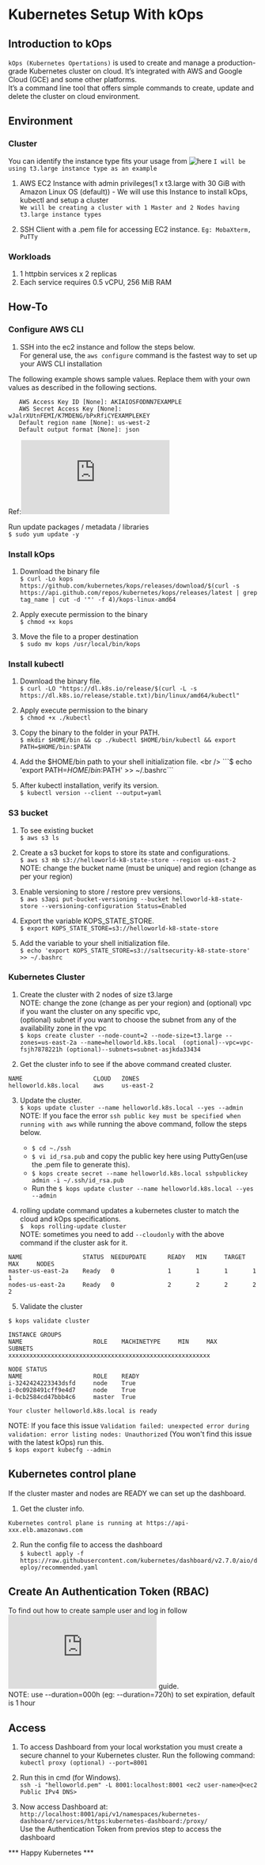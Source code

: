 # Kubernetes Setup With kOps

## Introduction to kOps

```kOps (Kubernetes Opertations)``` is used to create and manage a production-grade Kubernetes cluster on cloud. It’s integrated with AWS and Google Cloud (GCE) and some other platforms. <br />
It’s a command line tool that offers simple commands to create, update and delete the cluster on cloud environment.

## Environment

### Cluster

You can identify the instance type fits your usage from ![here](https://aws.amazon.com/ec2/instance-types)
```I will be using t3.large instance type as an example```

1. AWS EC2 Instance with admin privileges(1 x t3.large with 30 GiB with Amazon Linux OS (default)) - We will use this Instance to install kOps, kubectl and setup a cluster <br />
```We will be creating a cluster with 1 Master and 2 Nodes having t3.large instance types```

2. SSH Client with a .pem file for accessing EC2 instance. ```Eg: MobaXterm, PuTTy```

### Workloads

1. 1 httpbin services x 2 replicas
2. Each service requires 0.5 vCPU, 256 MiB RAM

## How-To

### Configure AWS CLI

1. SSH into the ec2 instance and follow the steps below. <br />
For general use, the ```aws configure``` command is the fastest way to set up your AWS CLI installation

The following example shows sample values. Replace them with your own values as described in the following sections. <br />
```$ aws configure
   AWS Access Key ID [None]: AKIAIOSFODNN7EXAMPLE
   AWS Secret Access Key [None]: wJalrXUtnFEMI/K7MDENG/bPxRfiCYEXAMPLEKEY
   Default region name [None]: us-west-2
   Default output format [None]: json
```

Ref:![CLI configure](https://docs.aws.amazon.com/cli/latest/userguide/cli-configure-quickstart.html)

Run update packages / metadata / libraries <br />
```$ sudo yum update -y```

### Install kOps

1. Download the binary file <br />
```$ curl -Lo kops https://github.com/kubernetes/kops/releases/download/$(curl -s https://api.github.com/repos/kubernetes/kops/releases/latest | grep tag_name | cut -d '"' -f 4)/kops-linux-amd64```

2. Apply execute permission to the binary <br />
```$ chmod +x kops```

3. Move the file to a proper destination <br />
```$ sudo mv kops /usr/local/bin/kops```

### Install kubectl

1. Download the binary file. <br />
```$ curl -LO "https://dl.k8s.io/release/$(curl -L -s https://dl.k8s.io/release/stable.txt)/bin/linux/amd64/kubectl"```

2. Apply execute permission to the binary <br />
```$ chmod +x ./kubectl```

3. Copy the binary to the folder in your PATH. <br />
```$ mkdir $HOME/bin && cp ./kubectl $HOME/bin/kubectl && export PATH=$HOME/bin:$PATH```

4. Add the $HOME/bin path to your shell initialization file. <br />
```$ echo 'export PATH=$HOME/bin:$PATH' >> ~/.bashrc```

5. After kubectl installation, verify its version. <br />
```$ kubectl version --client --output=yaml```

### S3 bucket

1. To see existing bucket <br />
```$ aws s3 ls```

2. Create a s3 bucket for kops to store its state and configurations. <br />
```$ aws s3 mb s3://helloworld-k8-state-store --region us-east-2``` <br />
NOTE: change the bucket name (must be unique) and region (change as per your region)

3. Enable versioning to store / restore prev versions. <br />
```$ aws s3api put-bucket-versioning --bucket helloworld-k8-state-store --versioning-configuration Status=Enabled```

4. Export the variable KOPS_STATE_STORE. <br />
```$ export KOPS_STATE_STORE=s3://helloworld-k8-state-store```

5. Add the variable to your shell initialization file. <br />
```$ echo 'export KOPS_STATE_STORE=s3://saltsecurity-k8-state-store' >> ~/.bashrc```

### Kubernetes Cluster

1. Create the cluster with 2 nodes of size t3.large <br />
NOTE: change the zone (change as per your region) and (optional) vpc if you want the cluster on any specific vpc, <br />
(optional) subnet if you want to choose the subnet from any of the availability zone in the vpc  <br />
```$ kops create cluster --node-count=2 --node-size=t3.large --zones=us-east-2a --name=helloworld.k8s.local  (optional)--vpc=vpc-fsjh7878221h (optional)--subnets=subnet-asjkda33434```

2. Get the cluster info to see if the above command created cluster. <br />
```$ kops get cluster
NAME                    CLOUD   ZONES
helloworld.k8s.local    aws     us-east-2
```

3. Update the cluster.<br />
```$ kops update cluster --name helloworld.k8s.local --yes --admin```<br />
NOTE: If you face the error ```ssh public key must be specified when running with aws``` while running the above command, follow the steps below.<br />
   - ```$ cd ~./ssh```<br />
   - ```$ vi id_rsa.pub```  and copy the public key here using PuttyGen(use the .pem file to generate this).<br />
   - ```$ kops create secret --name helloworld.k8s.local sshpublickey admin -i ~/.ssh/id_rsa.pub```<br />
   - Run the ```$ kops update cluster --name helloworld.k8s.local --yes --admin```

4. rolling update command updates a kubernetes cluster to match the cloud and kOps specifications.<br />
```$  kops rolling-update cluster```<br />
NOTE: sometimes you need to add ```--cloudonly``` with the above command if the cluster ask for it.<br />
```
NAME                 STATUS  NEEDUPDATE      READY   MIN     TARGET  MAX     NODES
master-us-east-2a    Ready   0               1       1       1       1       1
nodes-us-east-2a     Ready   0               2       2       2       2       2
```

5. Validate the cluster
```
$ kops validate cluster

INSTANCE GROUPS
NAME                    ROLE    MACHINETYPE     MIN     MAX     SUBNETS
xxxxxxxxxxxxxxxxxxxxxxxxxxxxxxxxxxxxxxxxxxxxxxxxxxxxxxxxx

NODE STATUS
NAME                    ROLE    READY
i-3242424223343dsfd     node    True
i-0c0928491cff9e4d7     node    True
i-0cb2584cd47bbb4c6     master  True

Your cluster helloworld.k8s.local is ready
```
NOTE: If you face this issue ```Validation failed: unexpected error during validation: error listing nodes: Unauthorized``` (You won't find this issue with the latest kOps) run this.<br />
```$ kops export kubecfg --admin```

## Kubernetes control plane

If the cluster master and nodes are READY we can set up the dashboard.

1. Get the cluster info.<br />
```$ kubectl cluster-info
Kubernetes control plane is running at https://api-xxx.elb.amazonaws.com
```

2. Run the config file to access the dashboard <br />
```$ kubectl apply -f https://raw.githubusercontent.com/kubernetes/dashboard/v2.7.0/aio/deploy/recommended.yaml```

## Create An Authentication Token (RBAC)

To find out how to create sample user and log in follow ![Creating sample user](https://github.com/kubernetes/dashboard/blob/master/docs/user/access-control/creating-sample-user.md) guide.<br />
NOTE: use --duration=000h (eg: --duration=720h) to set expiration, default is 1 hour

## Access

1. To access Dashboard from your local workstation you must create a secure channel to your Kubernetes cluster. Run the following command:<br />
```kubectl proxy (optional) --port=8001```<br />

2. Run this in cmd (for Windows).<br />
```ssh -i "helloworld.pem" -L 8001:localhost:8001 <ec2 user-name>@<ec2 Public IPv4 DNS>```

3. Now access Dashboard at:<br />
```http://localhost:8001/api/v1/namespaces/kubernetes-dashboard/services/https:kubernetes-dashboard:/proxy/```<br />
Use the Authentication Token from previos step to access the dashboard


*** Happy Kubernetes ***




